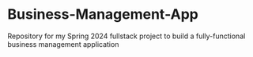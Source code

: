 # Business-Management-App
Repository for my Spring 2024 fullstack project to build a fully-functional business management application
